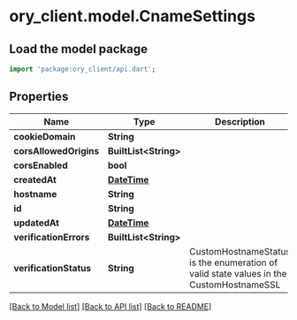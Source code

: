 # ory_client.model.CnameSettings

## Load the model package
```dart
import 'package:ory_client/api.dart';
```

## Properties
Name | Type | Description | Notes
------------ | ------------- | ------------- | -------------
**cookieDomain** | **String** |  | [optional] 
**corsAllowedOrigins** | **BuiltList&lt;String&gt;** |  | [optional] 
**corsEnabled** | **bool** |  | [optional] 
**createdAt** | [**DateTime**](DateTime.md) |  | [optional] 
**hostname** | **String** |  | [optional] 
**id** | **String** |  | [optional] 
**updatedAt** | [**DateTime**](DateTime.md) |  | [optional] 
**verificationErrors** | **BuiltList&lt;String&gt;** |  | [optional] 
**verificationStatus** | **String** | CustomHostnameStatus is the enumeration of valid state values in the CustomHostnameSSL | [optional] 

[[Back to Model list]](../README.md#documentation-for-models) [[Back to API list]](../README.md#documentation-for-api-endpoints) [[Back to README]](../README.md)


